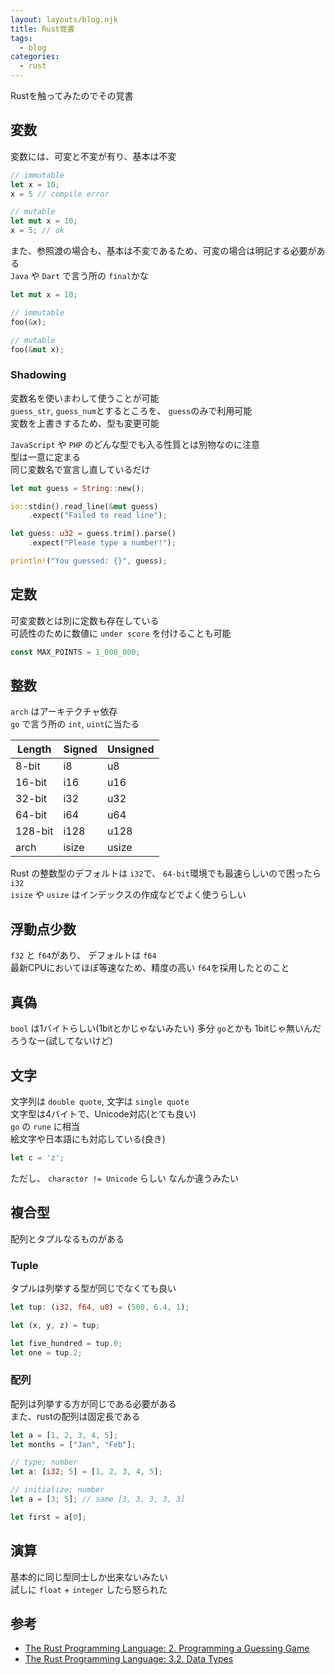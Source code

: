 ```yaml
---
layout: layouts/blog.njk
title: Rust覚書
tags:
  - blog
categories:
  - rust
---
```


Rustを触ってみたのでその覚書

## 変数
変数には、可変と不変が有り、基本は不変

```rust
// immutable
let x = 10;
x = 5 // compile error
```
```rust
// mutable
let mut x = 10;
x = 5; // ok
```

また、参照渡の場合も、基本は不変であるため、可変の場合は明記する必要がある  
`Java` や `Dart` で言う所の `final`かな

```rust
let mut x = 10;

// immutable
foo(&x);

// mutable
foo(&mut x);
```

### Shadowing
変数名を使いまわして使うことが可能  
`guess_str`, `guess_num`とするところを、 `guess`のみで利用可能  
変数を上書きするため、型も変更可能

`JavaScript` や `PHP` のどんな型でも入る性質とは別物なのに注意  
型は一意に定まる  
同じ変数名で宣言し直しているだけ

```rust
let mut guess = String::new();

io::stdin().read_line(&mut guess)
    .expect("Failed to read line");

let guess: u32 = guess.trim().parse()
    .expect("Please type a number!");

println!("You guessed: {}", guess);
```

## 定数
可変変数とは別に定数も存在している  
可読性のために数値に `under score` を付けることも可能

```rust
const MAX_POINTS = 1_000_000;
```

## 整数
`arch` はアーキテクチャ依存  
`go` で言う所の `int`, `uint`に当たる

| Length | Signed | Unsigned |
| --- | --- | --- |
| 8-bit | i8 | u8 |
| 16-bit | i16 | u16 |
| 32-bit | i32 | u32 |
| 64-bit | i64 | u64 |
| 128-bit | i128 | u128 |
| arch | isize | usize |

Rust の整数型のデフォルトは `i32`で、
`64-bit`環境でも最速らしいので困ったら `i32`  
`isize` や `usize` はインデックスの作成などでよく使うらしい

## 浮動点少数
`f32` と `f64`があり、
デフォルトは `f64`  
最新CPUにおいてほぼ等速なため、精度の高い `f64`を採用したとのこと

## 真偽
`bool` は1バイトらしい(1bitとかじゃないみたい)
多分 `go`とかも 1bitじゃ無いんだろうなー(試してないけど)

## 文字
文字列は `double quote`, 文字は `single quote`  
文字型は4バイトで、Unicode対応(とても良い)  
`go` の `rune` に相当  
絵文字や日本語にも対応している(良き)

```rust
let c = 'z';
```

ただし、 `charactor != Unicode` らしい
なんか違うみたい

## 複合型
配列とタプルなるものがある

### Tuple
タプルは列挙する型が同じでなくても良い

```rust
let tup: (i32, f64, u8) = (500, 6.4, 1);

let (x, y, z) = tup;

let five_hundred = tup.0;
let one = tup.2;
```

### 配列
配列は列挙する方が同じである必要がある  
また、rustの配列は固定長である

```rust
let a = [1, 2, 3, 4, 5];
let months = ["Jan", "Feb"];

// type; number
let a: [i32; 5] = [1, 2, 3, 4, 5];

// initialize; number
let a = [3; 5]; // same [3, 3, 3, 3, 3]

let first = a[0];
```

## 演算
基本的に同じ型同士しか出来ないみたい  
試しに `float` + `integer` したら怒られた

## 参考
- [The Rust Programming Language: 2. Programming a Guessing Game](https://doc.rust-lang.org/book/ch02-00-guessing-game-tutorial.html)
- [The Rust Programming Language: 3.2. Data Types](https://doc.rust-lang.org/book/ch03-02-data-types.html)
